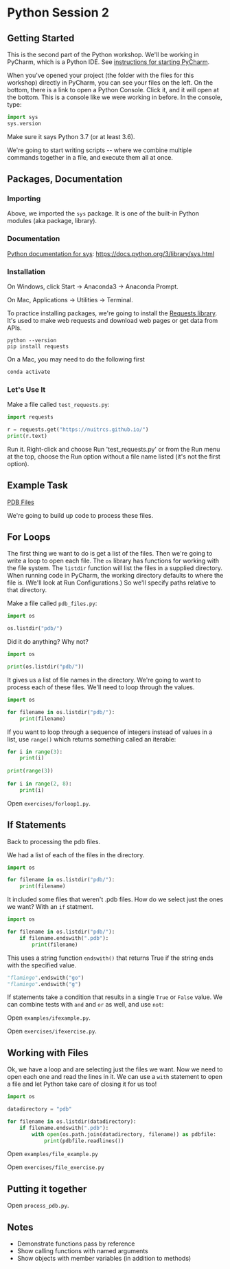 # Python Session 2

## Getting Started

This is the second part of the Python workshop.  We'll be working in PyCharm, which is a Python IDE.  See [instructions for starting PyCharm](pycharm.md).

When you've opened your project (the folder with the files for this workshop) directly in PyCharm, you can see your files on the left.  On the bottom, there is a link to open a Python Console.  Click it, and it will open at the bottom.  This is a console like we were working in before.  In the console, type:

```python
import sys
sys.version
```

Make sure it says Python 3.7 (or at least 3.6).

We're going to start writing scripts -- where we combine multiple commands together in a file, and execute them all at once.  

## Packages, Documentation

### Importing

Above, we imported the `sys` package.  It is one of the built-in Python modules (aka package, library).  

### Documentation

[Python documentation for sys](https://docs.python.org/3/library/sys.html): https://docs.python.org/3/library/sys.html

### Installation

On Windows, click Start -> Anaconda3 -> Anaconda Prompt.

On Mac, Applications -> Utilities -> Terminal.

To practice installing packages, we're going to install the [Requests library](https://2.python-requests.org//en/master/).  It's used to make web requests and download web pages or get data from APIs.  

```
python --version
pip install requests
```

On a Mac, you may need to do the following first

```python
conda activate
```

### Let's Use It

Make a file called `test_requests.py`: 

```python
import requests

r = requests.get("https://nuitrcs.github.io/")
print(r.text)
```

Run it.  Right-click and choose Run 'test_requests.py' or from the Run menu at the top, choose the Run option without a file name listed (it's not the first option).

## Example Task

[PDB Files]("pdb/")

We're going to build up code to process these files.  

## For Loops

The first thing we want to do is get a list of the files.  Then we're going to write a loop to open each file.  The `os` library has functions for working with the file system.  The `listdir` function will list the files in a supplied directory.  When running code in PyCharm, the working directory defaults to where the file is.  (We'll look at Run Configurations.)  So we'll specify paths relative to that directory.

Make a file called `pdb_files.py`:

```python
import os

os.listdir("pdb/")
```

Did it do anything?  Why not?

```python
import os

print(os.listdir("pdb/"))
```

It gives us a list of file names in the directory.  We're going to want to process each of these files.  We'll need to loop through the values.


```python
import os

for filename in os.listdir("pdb/"):
	print(filename)
```

If you want to loop through a sequence of integers instead of values in a list, use `range()` which returns something called an iterable:

```python
for i in range(3):
	print(i)
	
print(range(3))
	
for i in range(2, 8):
	print(i)
```

Open `exercises/forloop1.py`.  


## If Statements

Back to processing the pdb files.  

We had a list of each of the files in the directory.  

```python
import os

for filename in os.listdir("pdb/"):
	print(filename)
```

It included some files that weren't .pdb files.  How do we select just the ones we want?  With an `if` statment.

```python
import os

for filename in os.listdir("pdb/"):
	if filename.endswith(".pdb"):
		print(filename)
```

This uses a string function `endswith()` that returns True if the string ends with the specified value.

```python
"flamingo".endswith("go")
"flamingo".endswith("g")
```

If statements take a condition that results in a single `True` or `False` value.  We can combine tests with `and` and `or` as well, and use `not`:

Open `examples/ifexample.py`.

Open `exercises/ifexercise.py`.

## Working with Files

Ok, we have a loop and are selecting just the files we want.  Now we need to open each one and read the lines in it.  We can use a `with` statement to open a file and let Python take care of closing it for us too!  

```python
import os

datadirectory = "pdb"

for filename in os.listdir(datadirectory):
	if filename.endswith(".pdb"):
		with open(os.path.join(datadirectory, filename)) as pdbfile:
			print(pdbfile.readlines())
```

Open `examples/file_example.py`

Open `exercises/file_exercise.py`

## Putting it together

Open `process_pdb.py`.




## Notes


* Demonstrate functions pass by reference
* Show calling functions with named arguments
* Show objects with member variables (in addition to methods)





